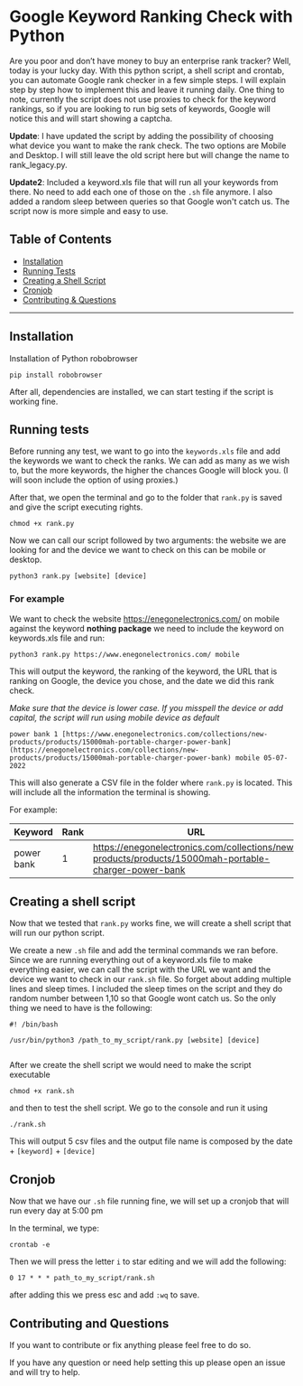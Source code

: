
# Google Keyword Ranking Check with Python 

Are you poor and don’t have money to buy an enterprise rank tracker? Well, today is your lucky day. With this python script, 
a shell script and crontab, you can automate Google rank checker in a few simple steps.
I will explain step by step how to implement this and leave it running daily.
One thing to note, currently the script does not use proxies to check for the keyword rankings, so if you are looking to run big sets of keywords, Google will notice this and will start showing a captcha.


**Update**: I have updated the script by adding the possibility of choosing what device you want to make the rank check. The two options are Mobile and Desktop. I will still leave the old script here but will change the name to rank_legacy.py.

**Update2**: Included a keyword.xls file that will run all your keywords from there. No need to add each one of those on the `.sh` file anymore. I also added a random sleep between queries so that Google won't catch us. The script now is more simple and easy to use.

## Table of Contents 

- [Installation](#installation)
- [Running Tests](#running-tests)
- [Creating a Shell Script](#creating-a-shell-script)
- [Cronjob](#cronjob)
- [Contributing & Questions](#contributing-and-questions)

---

## Installation

Installation of Python robobrowser

```shell
pip install robobrowser
```
After all, dependencies are installed, we can start testing if the script is working fine.

## Running tests
Before running any test, we want to go into the `keywords.xls` file and add the keywords we want to check the ranks. We can add as many as we wish to, but the more keywords, the higher the chances Google will block you. (I will soon include the option of using proxies.)

After that, we open the terminal and go to the folder that `rank.py` is saved and give the script executing rights.

```shell
chmod +x rank.py
```
Now we can call our script followed by two arguments: the website we are looking for and the device we want to check on this can be mobile or desktop.

```shell
python3 rank.py [website] [device] 
```

### For example 
We want to check the website https://enegonelectronics.com/ on mobile against the keyword **nothing package** we need to include the keyword on keywords.xls file and run:

```shell
python3 rank.py https://www.enegonelectronics.com/ mobile
```

This will output the keyword, the ranking of the keyword, the URL that is ranking on Google, the device you chose, and the date we did this rank check.

*Make sure that the device is lower case. If you misspell the device or add capital, the script will run using mobile device as default*

```shell 
power bank 1 [https://www.enegonelectronics.com/collections/new-products/products/15000mah-portable-charger-power-bank](https://enegonelectronics.com/collections/new-products/products/15000mah-portable-charger-power-bank) mobile 05-07-2022
```
This will also generate a CSV file in the folder where `rank.py` is located. This will include all the information the terminal is showing.

For example:

| Keyword     |Rank | URL                                                                                         	        | Device 	| Date       	|
|-------------|----	|-----------------------------------------------------------------------------------------------------	|--------	|-----------	|
| power bank 	|  1 	| https://enegonelectronics.com/collections/new-products/products/15000mah-portable-charger-power-bank 	| mobile 	| 05-07-2022 	|

## Creating a shell script

Now that we tested that `rank.py` works fine, we will create a shell script that will run our python script.

We create a new `.sh` file and add the terminal commands we ran before. Since we are running everything out of a keyword.xls file to make everything easier, we can call the script with the URL we want and the device we want to check in our `rank.sh` file. 
So forget about adding multiple lines and sleep times. I included the sleep times on the script and they do random number between 1,10 so that Google wont catch us. So the only thing we need to have is the following:

```shell
#! /bin/bash

/usr/bin/python3 /path_to_my_script/rank.py [website] [device] 


```

After we create the shell script we would need to make the script executable

```shell
chmod +x rank.sh
```
and then to test the shell script. We go to the console and run it using

```shell
./rank.sh
```
This will output 5 csv files and the output file name is composed by the date + `[keyword]` + `[device]`

## Cronjob

Now that we have our `.sh` file running fine, we will set up a cronjob that will run every day at 5:00 pm

In the terminal, we type:

```shell
crontab -e
```
Then we will press the letter `i` to star editing and we will add the following:

```
0 17 * * * path_to_my_script/rank.sh
```

after adding this we press esc and add `:wq` to save.

## Contributing and Questions

If you want to contribute or fix anything please feel free to do so. 

If you have any question or need help setting this up please open an issue and will try to help.









